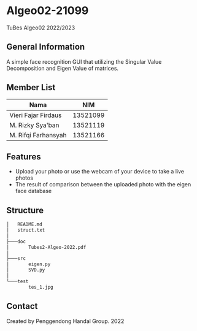 # Algeo02-21099
TuBes Algeo02 2022/2023

<!-- ## Table of Contents
* [General Info](#general-information)
* [Member List](#member-list)
* [Features](#features)
* [Structure](#structure)
* [Contact](#contact)
* [License](#license) -->

## General Information
A simple face recognition GUI that utilizing the Singular Value Decomposition and Eigen Value of matrices.

## Member List

| Nama                  | NIM      |
| --------------------- | -------- |
| Vieri Fajar Firdaus   | 13521099 |
| M. Rizky Sya'ban      | 13521119 |
| M. Rifqi Farhansyah   | 13521166 |

## Features
- Upload your photo or use the webcam of your device to take a live photos
- The result of comparison between the uploaded photo with the eigen face database

## Structure
```bash
│   README.md
│   struct.txt
│
├───doc
│       Tubes2-Algeo-2022.pdf
│
├───src
│       eigen.py
│       SVD.py
│
└───test
        tes_1.jpg
```

## Contact
Created by Penggendong Handal Group.
2022


